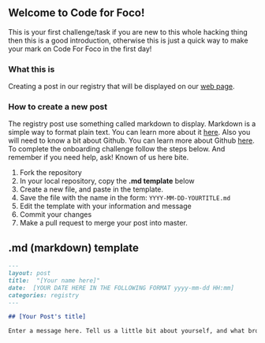 ## Welcome to Code for Foco!
This is your first challenge/task if you are new to this whole hacking thing then this is a good introduction, otherwise this is just a quick way to make your mark on Code For Foco in the first day!

### What this is
Creating a post in our registry that will be displayed on our [web page](http://codeforfoco.org/category/registry/).

### How to create a new post
The registry post use something called markdown to display. Markdown is a simple way to format plain text. You can learn more about it [here](https://daringfireball.net/projects/markdown/). Also you will need to know a bit about Github. You can learn more about Github [here](https://guides.github.com/). To complete the onboarding challenge follow the steps below. And remember if you need help, ask! Known of us here bite.

 1. Fork the repository
 1. In your local repository, copy the **.md template** below
 1. Create a new file, and paste in the template.
 1. Save the file with the name in the form: `YYYY-MM-DD-YOURTITLE.md`
 1. Edit the template with your information and message
 1. Commit your changes
 1. Make a pull request to merge your post into master.

## .md (markdown) template

```markdown
---
layout: post
title:  "[Your name here]"
date:  [YOUR DATE HERE IN THE FOLLOWING FORMAT yyyy-mm-dd HH:mm]
categories: registry
---

## [Your Post's title]

Enter a message here. Tell us a little bit about yourself, and what brought you here. Include links to your social media (if you want) like this: I'm  <a href="[LINK TO YOUR GITHUB HERE]">@[YOUR GIT NAME]</a> on Github and <a href="[LINK TO A SOCIAL MEDIA ACCOUNT]">@[YOUR SOCIAL MEDIA HERE]</a> on [SOME SOCIAL MEDIA].
```
